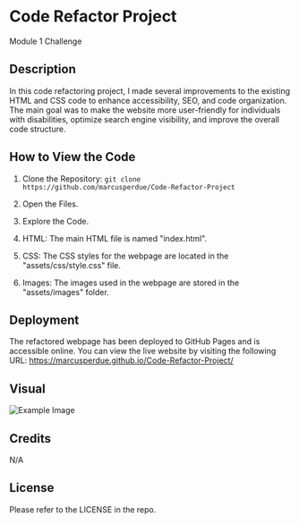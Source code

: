# Code Refactor Project
Module 1 Challenge



## Description
 In this code refactoring project, I made several improvements to the existing HTML and CSS code to enhance accessibility, SEO, and code organization. The main goal was to make the website more user-friendly for individuals with disabilities, optimize search engine visibility, and improve the overall code structure.


## How to View the Code

1. Clone the Repository: ``` git clone https://github.com/marcusperdue/Code-Refactor-Project ```

2. Open the Files.

3. Explore the Code.

4. HTML: The main HTML file is named "index.html".

5. CSS: The CSS styles for the webpage are located in the "assets/css/style.css" file.

6. Images: The images used in the webpage are stored in the "assets/images" folder. 


## Deployment

The refactored webpage has been deployed to GitHub Pages and is accessible online. You can view the live website by visiting the following URL: https://marcusperdue.github.io/Code-Refactor-Project/

## Visual
![Example Image](/assets/images/wepbage-screenshot.png)

## Credits

N/A

## License

Please refer to the LICENSE in the repo.

